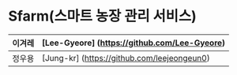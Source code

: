 # Sfarm(스마트 농장 관리 서비스)
|이겨레 | [Lee-Gyeore] (https://github.com/Lee-Gyeore) |
|------|-----------------------------------------------|
|정우용| [Jung-kr] (https://github.com/leejeongeun0) |   
